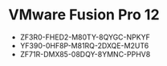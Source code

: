 # VMware Fusion Pro 12

- ZF3R0-FHED2-M80TY-8QYGC-NPKYF
- YF390-0HF8P-M81RQ-2DXQE-M2UT6
- ZF71R-DMX85-08DQY-8YMNC-PPHV8
